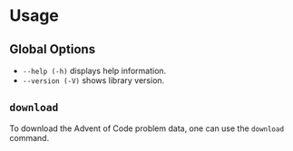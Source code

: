 # Usage

## Global Options

- `--help (-h)` displays help information.
- `--version (-V)` shows library version.

## `download`

To download the Advent of Code problem data, one can use the `download` command.

